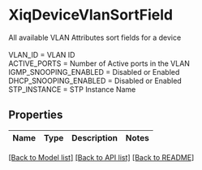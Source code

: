 # XiqDeviceVlanSortField

All available VLAN Attributes sort fields for a device<br/><br/>VLAN_ID = VLAN ID <br/>ACTIVE_PORTS = Number of Active ports in the VLAN <br/>IGMP_SNOOPING_ENABLED = Disabled or Enabled <br/>DHCP_SNOOPING_ENABLED = Disabled or Enabled <br/>STP_INSTANCE = STP Instance Name <br/>
## Properties
Name | Type | Description | Notes
------------ | ------------- | ------------- | -------------

[[Back to Model list]](../README.md#documentation-for-models) [[Back to API list]](../README.md#documentation-for-api-endpoints) [[Back to README]](../README.md)


